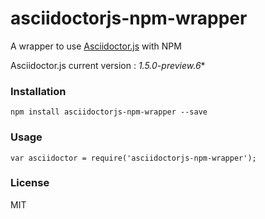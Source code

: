asciidoctorjs-npm-wrapper
=========================
A wrapper to use [Asciidoctor.js](https://github.com/asciidoctor/asciidoctor.js) with NPM

Asciidoctor.js current version : *1.5.0-preview.6**

### Installation
```
npm install asciidoctorjs-npm-wrapper --save
```

### Usage
```
var asciidoctor = require('asciidoctorjs-npm-wrapper');
```

### License
MIT
